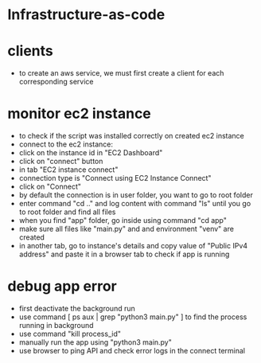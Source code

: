 # Infrastructure-as-code

# clients
- to create an aws service, we must first create a client for each corresponding service

# monitor ec2 instance
- to check if the script was installed correctly on created ec2 instance
- connect to the ec2 instance:
- click on the instance id in "EC2 Dashboard"
- click on "connect" button
- in tab "EC2 instance connect"
- connection type is "Connect using EC2 Instance Connect"
- click on "Connect"
- by default the connection is in user folder, you want to go to root folder
- enter command "cd .." and log content with command "ls" until you go to root folder and find all files
- when you find "app" folder, go inside using command "cd app"
- make sure all files like "main.py" and and environment "venv" are created
- in another tab, go to instance's details and copy value of "Public IPv4 address" and paste it in a browser tab to check if app is running

# debug app error
- first deactivate the background run 
- use command [ ps aux | grep "python3 main.py" ] to find the process running in background
- use command "kill process_id"
- manually run the app using "python3 main.py"
- use browser to ping API and check error logs in the connect terminal

